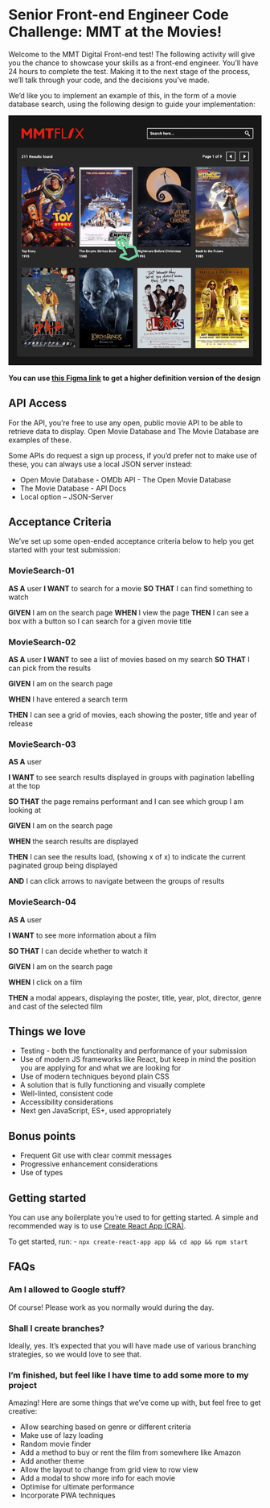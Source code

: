 # Senior Front-end Engineer Code Challenge: MMT at the Movies! 


Welcome to the MMT Digital Front-end test! The following activity will give you the chance to showcase your skills as a front-end engineer. You’ll have 24 hours to complete the test. Making it to the next stage of the process, we’ll talk through your code, and the decisions you’ve made. 

We’d like you to implement an example of this, in the form of a movie database search, using the following design to guide your implementation:


![MMT at the Movies Design](design.png)

**You can use [this Figma link](https://www.figma.com/proto/8InQTRWhd3JaqdnoY9TRxQ/Tech-Test?node-id=19%3A2&viewport=-766%2C78%2C0.6925315856933594&scaling=min-zoom) to get a higher definition version of the design**

## API Access 

For the API, you’re free to use any open, public movie API to be able to retrieve data to display. Open Movie Database and The Movie Database are examples of these. 

Some APIs do request a sign up process, if you’d prefer not to make use of these, you can always use a local JSON server instead: 

- Open Movie Database - OMDb API - The Open Movie Database 
- The Movie Database - API Docs 
- Local option – JSON-Server 

## Acceptance Criteria 

We’ve set up some open-ended acceptance criteria below to help you get started with your test submission: 

### **MovieSearch-01**

**AS A** user 
**I WANT** to search for a movie 
**SO THAT** I can find something to watch 

**GIVEN** I am on the search page 
**WHEN** I view the page 
**THEN** I can see a box with a button so I can search for a given movie title 

### **MovieSearch-02**

**AS A** user 
**I WANT** to see a list of movies based on my search 
**SO THAT** I can pick from the results 

**GIVEN** I am on the search page

**WHEN** I have entered a search term

**THEN** I can see a grid of movies, each showing the poster, title and year of release

### **MovieSearch-03**

**AS A** user

**I WANT** to see search results displayed in groups with pagination labelling at the top 

**SO THAT** the page remains performant and I can see which group I am looking at


**GIVEN** I am on the search page

**WHEN** the search results are displayed 

**THEN** I can see the results load, (showing x of x) to indicate the current paginated group being displayed 

**AND** I can click arrows to navigate between the groups of results 

### **MovieSearch-04**

**AS A** user 

**I WANT** to see more information about a film

**SO THAT** I can decide whether to watch it 


**GIVEN** I am on the search page

**WHEN** I click on a film

**THEN** a modal appears, displaying the poster, title, year, plot, director, genre and cast of the selected film 

## Things we love 

- Testing - both the functionality and performance of your submission 
- Use of modern JS frameworks like React, but keep in mind the position you are applying for and what we are looking for 
- Use of modern techniques beyond plain CSS 
- A solution that is fully functioning and visually complete 
- Well-linted, consistent code 
- Accessibility considerations 
- Next gen JavaScript, ES+, used appropriately 

## Bonus points 

- Frequent Git use with clear commit messages 
- Progressive enhancement considerations 
- Use of types

## Getting started

You can use any boilerplate you’re used to for getting started. A simple and recommended way is to use  [Create React App (CRA)](https://github.com/facebook/create-react-app). 

To get started, run: - `npx create-react-app app && cd app && npm start`

## FAQs

### Am I allowed to Google stuff? 

Of course! Please work as you normally would during the day. 

### Shall I create branches? 

Ideally, yes. It’s expected that you will have made use of various branching strategies, so we would love to see that. 

### I’m finished, but feel like I have time to add some more to my project 

Amazing! Here are some things that we’ve come up with, but feel free to get creative:


- Allow searching based on genre or different criteria 
- Make use of lazy loading 
- Random movie finder 
- Add a method to buy or rent the film from somewhere like Amazon 
- Add another theme 
- Allow the layout to change from grid view to row view 
- Add a modal to show more info for each movie 
- Optimise for ultimate performance 
- Incorporate PWA techniques 